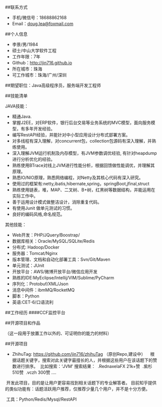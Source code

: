 ##联系方式

* 手机/微信号：18688862168 
* Email：doug.lea@foxmail.com

##个人信息

* 李景/男/1984 
* 硕士/中山大学软件工程 
* 工作年限：7年
* Github：http://jin716.github.io
* 所在城市：珠海
* 可工作城市：珠海/广州/深圳

##期望职位：Java高级程序员，服务端开发工程师


##技能清单

JAVA技能：
* 精通Java.
* 掌握J2EE，对ERP软件，银行后台交易等业务系统的MVC模型，面向服务模型，有多年开发经验。
* 编写RestAPI经验，并能针对中小型应用设计分布式部署方案。
* 对多线程有深入理解，对concurrent包，collection包源码有深入理解，并熟练使用。
* 深入理解JVM运行机制及内存模型，有JVM参数调优经验, 有针对heapdump进行分析优化的经验。
* 熟练使用BTrace对线上JVM进行性能分析，根据回馈做性能调优，并理解其原理。
* 熟悉IO/NIO原理，熟悉网络编程，对Netty及其核心代码有深入研究。
* 使用过的框架有:netty,ibatis,hibernate,spring，springBoot,jfinal,struct
* 熟练使用链表，堆，MAP、二叉树、B+树，红黑树等数据结构，并能运用在实际工作中。
* 善于运用设计模式做整洁设计，消除重复代码。
* 有使用Junit 做单元测试的习惯。
* 良好的编码风格,命名规范。

其他技能：
* Web开发：PHP/JQuery/Boostrap/
* 数据库相关：Oracle/MySQL/SQLite/Redis
* 分布式: Hadoop/Docker
* 服务器：Tomcat/Nginx
* 版本管理、文档和自动化部署工具：Svn/Git/Maven
* 单元测试：JUnit
* 开放平台：AWS/微博开放平台/微信应用开发
* 熟练的IDE:MyEclipse/Intellij/VIM/Sublime/PyCharm
* 序列化：Protobuf/XML/Json
* 消息中间件：ibmMQ/RocketMQ
* 脚本：Python
* 英语:CET-6/口语流利


##工作经历
####CCF监控平台



##开源项目和作品

（这一段用于放置工作以外的、可证明你的能力的材料）

##开源项目

* ZhihuTag: https://github.com/jin716/zhihuTag （原创Repo,建设中）
  
  根据话题关键字，搜索对此关键字最擅长的人，并根据这些用户在该话题下的赞数进行排序。
  比如搜索：‘JVM’  搜索结果： 
  .RednaxelaFX 21k+赞
  .紫杉 510赞
  .vczh  300赞
  ....
  
  开发此项目，目的是让用户更容易找到相关话题下的专业解答者。 目前知乎提供的类似功能有：话题活跃用户推荐，仅推荐少量几个用户，并不是十分方便。
  
  工具：Python/Redis/Mysql/RestAPI
  
  
  
  
